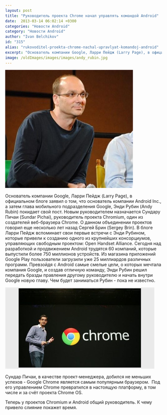 ```yaml
---
layout: post
title: "Руководитель проекта Chrome начал управлять командой Android"
date:  2013-03-14 06:02:14 +0300
categories: "Новости Android"
category: "Новости Android"
author: "Ivan Belchikov"
id: "315"
alias: "rukovoditel-proekta-chrome-nachal-upravlyat-komandoj-android"
excerpt: "Основатель компании Google, Ларри Пейдж (Larry Page), в официальном блоге заявил о том, что основатель компании Android Inc., а затем глава мобильного подразделения Google, Энди Рубин (Andy Rubin) покидает свой пост. Новым руководителем назначается Сундару Пичаи (Sundar Pichai), руководитель проекта Chromium, один из создателей веб-браузера Chrome. О данном объединении проектов говорил еще несколько лет назад Сергей Брин (Sergey Brin)."
image: /oldImages/images/images/andy_rubin.jpg
---
```

<img src="/oldImages/images/images/andy_rubin.jpg" alt="Andry Rubin" >

Основатель компании Google, Ларри Пейдж (Larry Page), в официальном блоге заявил о том, что основатель компании Android Inc., а затем глава мобильного подразделения Google, Энди Рубин (Andy Rubin) покидает свой пост. Новым руководителем назначается Сундару Пичаи (Sundar Pichai), руководитель проекта Chromium, один из создателей веб-браузера Chrome. О данном объединении проектов говорил еще несколько лет назад Сергей Брин (Sergey Brin).
В блоге Ларри Пейдж вспоминает свои первые встречи с Энди Рубином, которые привели к созданию одного из крупнейших консорциумов, управляющих свободным проектом: Open Handset Alliance. Сегодня над разработкой и продвижением Android трудятся 60 компаний, которые выпустили более 750 миллионов устройств. Из магазина приложений Google Play пользователи загрузили уже 25 миллиардов различных программ. Превзойдя с Android самые смелые цели, о которых мечтала компания Google, и создав отличную команду, Энди Рубин решил передать бразды правления другому руководителю и начать внутри Google новую главу. Чем будет заниматься Рубин - пока не известно.

<img src="/oldImages/images/images/sundar_pichai.jpg" alt="Sundar Pichai" >

Сундар Пичаи, в качестве проект-менеджера, добился не меньших успехов - Google Chrome является самым популярным браузером.  Под его управлением Chrome превратился в настоящую платформу, в том числе и за счёт проекта Chrome OS.

Теперь у проектов Chromium и Android общий руководитель. К чему привело слияние покажет время. 
